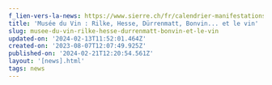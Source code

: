 ```yaml
---
f_lien-vers-la-news: https://www.sierre.ch/fr/calendrier-manifestations-1738.html
title: 'Musée du Vin : Rilke, Hesse, Dürrenmatt, Bonvin... et le vin'
slug: musee-du-vin-rilke-hesse-durrenmatt-bonvin-et-le-vin
updated-on: '2024-02-13T11:52:01.464Z'
created-on: '2023-08-07T12:07:49.925Z'
published-on: '2024-02-21T12:20:54.561Z'
layout: '[news].html'
tags: news
---
```



